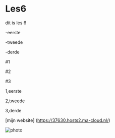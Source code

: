 # Les6
dit is les 6

-eerste

-tweede

-derde

#1

#2

#3

1,eerste

2,tweede

3,derde

[mijn website] (https://37630.hosts2.ma-cloud.nl/)

![photo](https://github.com/mauser051/Les6/assets/145978301/3c4913bc-e0cb-45e6-9b19-49dcc77827d1)

